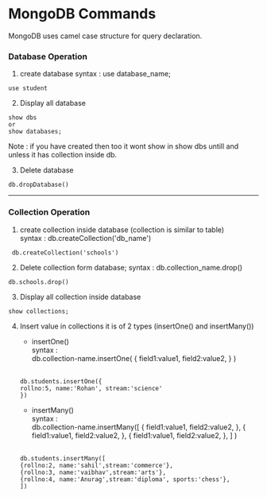 # MongoDB Commands

MongoDB uses camel case structure for query declaration.

### Database Operation

1. create database
   syntax : use database_name;

```
use student
```

2. Display all database

```
show dbs
or
show databases;
```

Note : if you have created then too it wont show in show dbs untill and unless it has collection inside db.

3. Delete database

```
db.dropDatabase()
```

---

### Collection Operation

1. create collection inside database (collection is similar to table)
   <br>
   syntax : db.createCollection('db_name')

```
 db.createCollection('schools')
```

2. Delete collection form database;
   syntax : db.collection_name.drop()

```
db.schools.drop()
```

3. Display all collection inside database

```
show collections;
```

4.  Insert value in collections it is of 2 types (insertOne() and insertMany())

    - insertOne() <br>
      syntax :<br>
      db.collection-name.insertOne(
      {
      field1:value1,
      field2:value2,
      }
      )
      <br>
      <br>

    ```
    db.students.insertOne({
    rollno:5, name:'Rohan', stream:'science'
    })
    ```

    - insertMany() <br>
      syntax :<br>
      db.collection-name.insertMany([
      {
      field1:value1,
      field2:value2,
      },
      {
      field1:value1,
      field2:value2,
      },
      {
      field1:value1,
      field2:value2,
      },
      ] )
      <br>
      <br>

    ```
    db.students.insertMany([
    {rollno:2, name:'sahil',stream:'commerce'},
    {rollno:3, name:'vaibhav',stream:'arts'},
    {rollno:4, name:'Anurag',stream:'diploma', sports:'chess'},
    ])
    ```
